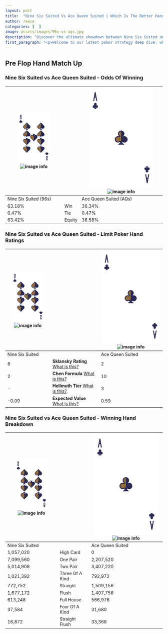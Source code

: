 ```yaml
---
layout: post
title:  "Nine Six Suited Vs Ace Queen Suited | Which Is The Better Hand In Poker? A Complete Guide"
author: reece
categories: [  ]
image: assets/images/96s-vs-aqs.jpg
description: "Discover the ultimate showdown between Nine Six Suited and Ace Queen Suited in poker! Uncover the odds, strategies, and scenarios where one hand triumphs over the other. Get ready to up your poker game with this thrilling analysis."
first_paragraph: "<p>Welcome to our latest poker strategy deep dive, where we're pitting two distinct hands against each other in a high-stakes showdown: Nine Six Suited vs Ace Queen Suited.</p><p>In the dynamic world of poker, every decision counts, and knowing which hand holds the upper hand is key to your success at the table.</p><p>In this article, we'll dissect these two hands, explore the scenarios where one dominates the other, and equip you with the knowledge to make strategic choices that can tip the odds in your favor.</p><p>Get ready to unravel the intriguing dynamics of these poker hands and elevate your game to new heights.</p>"
---
```




[comment]: # (sp0)

## Pre Flop Hand Match Up

<div class="table hand-ratings" markdown="1"> 



### Nine Six Suited vs Ace Queen Suited - Odds Of Winning


    
| ![image info](assets/images/hand1/9.png) ![image info](assets/images/hand1/6s.png) |  | ![image info](assets/images/hand2/A.png) ![image info](assets/images/hand2/Qs.png) |
| -------- | -------- | -------- |
| Nine Six Suited (96s) |  | Ace Queen Suited (AQs) |
| 63.18% | Win | 36.34% |
| 0.47% | Tie | 0.47% |
| 63.42% | Equity | 36.58% |




[comment]: # (sp1)



### Nine Six Suited vs Ace Queen Suited - Limit Poker Hand Ratings


    
| ![image info](assets/images/hand1/9.png) ![image info](assets/images/hand1/6s.png) |  | ![image info](assets/images/hand2/A.png) ![image info](assets/images/hand2/Qs.png) |
| -------- | -------- | -------- |
| Nine Six Suited |  | Ace Queen Suited |
| 8 | **Sklansky Rating** [What is this?](/sklansky-rating-explained) | 2 |
| 2 | **Chen Formula** [What is this?](/chen-formula-explained) | 10 |
| - | **Hellmuth Tier** [What is this?](/Hellmuth-tier-explained) | 3 |
| -0.09 | **Expected Value** [What is this?](/expected-value-explained) | 0.59 |




[comment]: # (sp2)



### Nine Six Suited vs Ace Queen Suited - Winning Hand Breakdown


    
| ![image info](assets/images/hand1/9.png) ![image info](assets/images/hand1/6s.png) |  | ![image info](assets/images/hand2/A.png) ![image info](assets/images/hand2/Qs.png) |
| -------- | -------- | -------- |
| Nine Six Suited |  | Ace Queen Suited |
| 1,057,020 | High Card | 0 |
| 7,099,560 | One Pair | 2,207,520 |
| 5,014,908 | Two Pair | 3,407,220 |
| 1,021,392 | Three Of A Kind | 792,972 |
| 772,752 | Straight | 1,509,156 |
| 1,677,172 | Flush | 1,407,756 |
| 613,248 | Full House | 566,976 |
| 37,584 | Four Of A Kind | 31,680 |
| 16,872 | Straight Flush | 33,368 |




[comment]: # (sp3)



</div>

[comment]: # (sp4)



[comment]: # (sp5)

